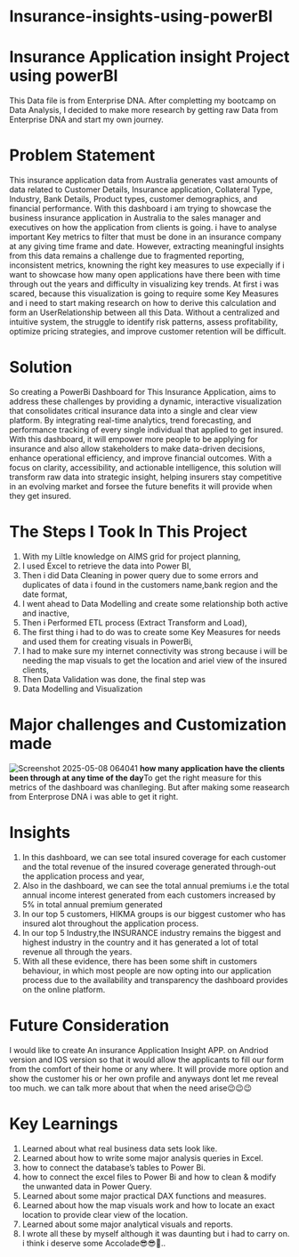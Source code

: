 # Insurance-insights-using-powerBI
# Insurance Application insight Project using powerBI
This Data file is from Enterprise DNA. After completting my bootcamp on Data Analysis, I decided to make more research by getting raw Data from Enterprise DNA and start my own journey.
# Problem Statement
This insurance application data from Australia generates vast amounts of data related to Customer Details, Insurance application, Collateral Type, Industry, Bank Details, Product types, customer demographics, and financial performance. With this dashboard i am trying to showcase the business insurance application in Australia to the sales manager and executives on how the application from clients is going. i have to analyse important Key metrics to filter that must be done in an insurance company at any giving time frame and date. However, extracting meaningful insights from this data remains a challenge due to fragmented reporting, inconsistent metrics, knowning the right key measures to use expecially if i want to showcase how many open applications have there been with time through out the years and difficulty in visualizing key trends. At first i was scared, because this visualization is going to require some Key Measures and i need to start making research on how to derive this calculation and form an UserRelationship between all this Data. Without a centralized and intuitive system, the struggle to identify risk patterns, assess profitability, optimize pricing strategies, and improve customer retention will be difficult.
# Solution
So creating a PowerBi Dashboard for This Insurance Application, aims to address these challenges by providing a dynamic, interactive visualization that consolidates critical insurance data into a single and clear view platform. By integrating real-time analytics, trend forecasting, and performance tracking of every single individual that applied to get insured. With this dashboard, it will empower more people to be applying for insurance and also allow stakeholders to make data-driven decisions, enhance operational efficiency, and improve financial outcomes. With a focus on clarity, accessibility, and actionable intelligence, this solution will transform raw data into strategic insight, helping insurers stay competitive in an evolving market and forsee the future benefits it will provide when they get insured.
# The Steps I Took In This Project
1. With my Liltle knowledge on AIMS grid for project planning,
2. I used Excel to retrieve the data into Power BI,
3. Then i did Data Cleaning in power query due to some errors and duplicates of data i found in the customers name,bank region and the date format,
4. I went ahead to Data Modelling and create some relationship both active and inactive,
5. Then i Performed ETL process (Extract Transform and Load),
6. The first thing i had to do was to create some Key Measures for needs and used them for creating visuals in PowerBi,
7. I had to make sure my internet connectivity was strong because i will be needing the map visuals to get the location and ariel view of the insured clients,
8. Then Data Validation was done, the final step was
9. Data Modelling and Visualization
# Major challenges and Customization made
![Screenshot 2025-05-08 064041](https://github.com/user-attachments/assets/7b68fac0-6875-440f-bd42-c9bc8e248068)
**how many application have the clients been through at any time of the day**To get the right measure for this metrics of the dashboard was chanlleging. But after making some reasearch from Enterprose DNA i was able to get it right.

# Insights
1. In this dashboard, we can see total insured coverage for each customer and the total revenue of the insured coverage generated through-out the application process and year, 
2. Also in the dashboard, we can see the total annual premiums i.e the total annual income interest generated from each customers increased by 5% in total annual premium generated
3. In our top 5 customers, HIKMA groups is our biggest customer who has insured alot throughout the application process.
4. In our top 5 Industry,the INSURANCE industry remains the biggest and highest industry in the country and it has generated a lot of total revenue all through the years.
5. With all these evidence, there has been some shift in customers behaviour, in which most people are now  opting into our application process due to the availability and transparency the dashboard provides on the online platform.
# Future Consideration
I would like to create An insurance Application Insight APP. on Andriod version and IOS version so that it would allow the applicants to fill our form from the comfort of their home or any where. It will provide more option and show the customer his or her own profile and anyways dont let me reveal too much. we can talk more about that when the need arise😉😉😉
# Key Learnings
1. Learned about what real business data sets look like.
2. Learned about how to write some major analysis queries in Excel.
3. how to connect the database’s tables to Power Bi.
4. how to connect the excel files to Power Bi and how to clean & modify the unwanted data in Power Query.
5. Learned about some major practical DAX functions and measures.
6. Learned about how the map visuals work and how to locate an exact location to provide clear view of the location.
7. Learned about some major analytical visuals and reports.
8. I wrote all these by myself although it was daunting but i had to carry on. i think i deserve some Accolade😎😎🎂..
